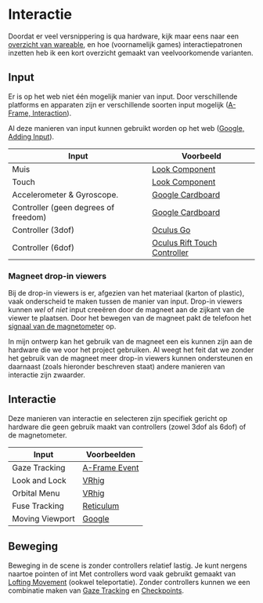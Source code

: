 # Interactie

Doordat er veel versnippering is qua hardware, kijk maar eens naar een [overzicht van wareable](https://www.wareable.com/vr/best-vr-headsets-2017), en hoe (voornamelijk games) interactiepatronen inzetten heb ik een kort overzicht gemaakt van veelvoorkomende varianten.

## Input
Er is op het web niet één mogelijk manier van input. Door verschillende platforms en apparaten zijn er verschillende soorten input mogelijk ([A-Frame, Interaction](https://aframe.io/docs/0.8.0/introduction/interactions-and-controllers.html#adding-3dof-controllers-daydream-controls-gearvr-controls)).

Al deze manieren van input kunnen gebruikt worden op het web ([Google, Adding Input](https://developers.google.com/web/fundamentals/vr/adding-input-to-a-webvr-scene/)).

| Input | Voorbeeld|
|-|-|
| Muis | [Look Component](https://github.com/aframevr/aframe/blob/master/docs/components/look-controls.md) |
| Touch| [Look Component](https://github.com/aframevr/aframe/blob/master/docs/components/look-controls.md) |
| Accelerometer & Gyroscope. | [Google Cardboard](https://vr.google.com/cardboard/) |
| Controller (geen degrees of freedom) | [Google Cardboard](https://vr.google.com/cardboard/) |
| Controller (3dof) | [Oculus Go](https://www.oculus.com/go/) |
| Controller (6dof) | [Oculus Rift Touch Controller](https://developer.oculus.com/documentation/pcsdk/latest/concepts/dg-input-touch-overview/) |

### Magneet drop-in viewers
Bij de drop-in viewers is er, afgezien van het materiaal (karton of plastic), vaak onderscheid te maken tussen de manier van input. Drop-in viewers kunnen *wel* of *niet* input creeëren door de magneet aan de zijkant van de viewer te plaatsen. Door het bewegen van de magneet pakt de telefoon het [signaal van de magnetometer](https://www.youtube.com/watch?v=-zpK4btcH84) op.

In mijn ontwerp kan het gebruik van de magneet een eis kunnen zijn aan de hardware die we voor het project gebruiken. Al weegt het feit dat we zonder het gebruik van de magneet meer drop-in viewers kunnen ondersteunen en daarnaast (zoals hieronder beschreven staat) andere manieren van interactie zijn zwaarder.

## Interactie

Deze manieren van interactie en selecteren zijn specifiek gericht op hardware die geen gebruik maakt van controllers (zowel 3dof als 6dof) of de magnetometer.

| Input | Voorbeelden |
|-|-|
| Gaze Tracking | [A-Frame Event](https://skezo.github.io/Reticulum/examples/basic.html) |
| Look and Lock | [VRhig](http://vrhig.com/) |
| Orbital Menu | [VRhig](http://vrhig.com/) |
| Fuse Tracking| [Reticulum](https://skezo.github.io/Reticulum/examples/fuse.html) |
| Moving Viewport | [Google](https://developers.google.com/web/showcase/2017/playcanvas) |

## Beweging
Beweging in de scene is zonder controllers relatief lastig. Je kunt nergens naartoe pointen of int Met controllers word vaak gebruikt gemaakt van [Lofting Movement](https://webvr.donmccurdy.com/checkpoints/) (ookwel teleportatie). Zonder controllers kunnen we een combinatie maken van [Gaze Tracking](https://en.wikipedia.org/wiki/Eye_tracking) en [Checkpoints](https://webvr.donmccurdy.com/checkpoints/).
